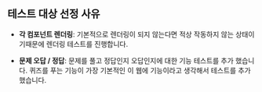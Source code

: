 ## 테스트 대상 선정 사유

- **각 컴포넌트 렌더링**: 기본적으로 렌더링이 되지 않는다면 적상 작동하지 않는 상태이기때문에 렌더링 테스트를 진행합니다.

- **문제 오답 / 정답**: 문제를 풀고 정답인지 오답인지에 대한 기능 테스트를 추가 했습니다. 퀴즈를 푸는 기능이 가장 기본적인 이 웹에 기능이라고 생각해서 테스트를 추가했습니다.
